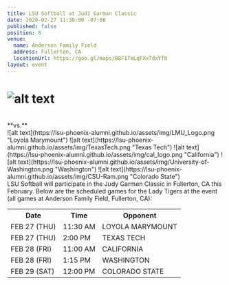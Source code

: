 ```yaml
---
title: LSU Softball at Judi Garman Classic
date: 2020-02-27 11:30:00 -07:00
published: false
position: 8
venue:
  name: Anderson Family Field
  address: Fullerton, CA
  locationUrl: https://goo.gl/maps/B8F1TmLqFXxTdxYf8
layout: event
---
```


# ![alt text](https://lsu-phoenix-alumni.github.io/assets/img/Softball.png "LSU") 
<br>
**vs.**
<br>
![alt text](https://lsu-phoenix-alumni.github.io/assets/img/LMU_Logo.png "Loyola Marymount") ![alt text](https://lsu-phoenix-alumni.github.io/assets/img/TexasTech.png "Texas Tech") ![alt text](https://lsu-phoenix-alumni.github.io/assets/img/cal_logo.png "California") ![alt text](https://lsu-phoenix-alumni.github.io/assets/img/University-of-Washington.png "Washington") ![alt text](https://lsu-phoenix-alumni.github.io/assets/img/CSU-Ram.png "Colorado State")  
<br>
LSU Softball will participate in the Judy Garmen Classic in Fullerton, CA this February. Below are the scheduled games for the Lady Tigers at the event (all games at Anderson Family Field, Fullerton, CA):  
<br>
<table>
  <tr>
    <th>Date</th>
    <th>Time</th>
    <th>Opponent</th>
  </tr>
  <tr>
    <td>FEB 27 (THU)</td>
    <td>11:30 AM</td>
    <td>LOYOLA MARYMOUNT</td>
  </tr>
  <tr>
    <td>FEB 27 (THU)</td>
    <td>2:00 PM</td>
    <td>TEXAS TECH</td>
  </tr>
  <tr>
    <td>FEB 28 (FRI)</td>
    <td>11:00 AM</td>
    <td>CALIFORNIA</td>
  </tr>
  <tr>
    <td>FEB 28 (FRI)</td>
    <td>1:15 PM</td>
    <td>WASHINGTON</td>
  </tr>
  <tr>
    <td>FEB 29 (SAT)</td>
    <td>12:00 PM</td>
    <td>COLORADO STATE</td>
  </tr>
</table>

